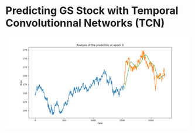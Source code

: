 # Predicting GS Stock with Temporal Convolutionnal Networks (TCN)

![Alt Text](Plots/training_evolution.gif)